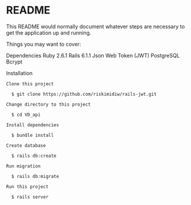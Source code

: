# README

This README would normally document whatever steps are necessary to get the
application up and running.

Things you may want to cover:

Dependencies
    Ruby 2.6.1
    Rails 6.1.1
    Json Web Token (JWT)
    PostgreSQL
    Bcrypt

Installation

    Clone this project

      $ git clone https://github.com/riskimidiw/rails-jwt.git

    Change directory to this project

      $ cd VD_api

    Install dependencies

      $ bundle install

    Create database

      $ rails db:create

    Run migration

      $ rails db:migrate

    Run this project

      $ rails server 


